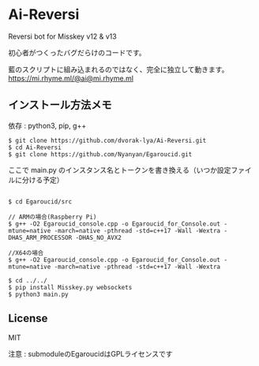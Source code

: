 # Ai-Reversi

Reversi bot for Misskey v12 &amp; v13

初心者がつくったバグだらけのコードです。

藍のスクリプトに組み込まれるのではなく、完全に独立して動きます。https://mi.rhyme.ml/@ai@mi.rhyme.ml

## インストール方法メモ

依存 : python3, pip, g++
```
$ git clone https://github.com/dvorak-lya/Ai-Reversi.git
$ cd Ai-Reversi
$ git clone https://github.com/Nyanyan/Egaroucid.git

```

ここで main.py のインスタンス名とトークンを書き換える（いつか設定ファイルに分ける予定）

```

$ cd Egaroucid/src

// ARMの場合(Raspberry Pi)
$ g++ -O2 Egaroucid_console.cpp -o Egaroucid_for_Console.out -mtune=native -march=native -pthread -std=c++17 -Wall -Wextra -DHAS_ARM_PROCESSOR -DHAS_NO_AVX2

//X64の場合
$ g++ -O2 Egaroucid_console.cpp -o Egaroucid_for_Console.out -mtune=native -march=native -pthread -std=c++17 -Wall -Wextra

$ cd ../../
$ pip install Misskey.py websockets
$ python3 main.py
```

## License

MIT

注意 : submoduleのEgaroucidはGPLライセンスです
